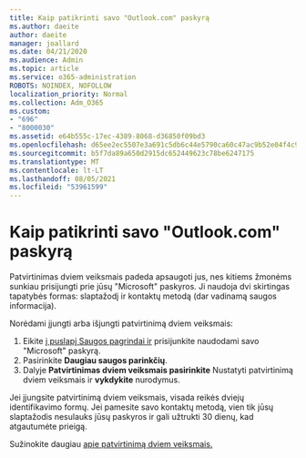 ```yaml
---
title: Kaip patikrinti savo "Outlook.com" paskyrą
ms.author: daeite
author: daeite
manager: joallard
ms.date: 04/21/2020
ms.audience: Admin
ms.topic: article
ms.service: o365-administration
ROBOTS: NOINDEX, NOFOLLOW
localization_priority: Normal
ms.collection: Adm_O365
ms.custom:
- "696"
- "8000030"
ms.assetid: e64b555c-17ec-4389-8068-d36850f09bd3
ms.openlocfilehash: d65ee2ec5507e3a691c5db6c44e5790ca60c47ac9b52e04f4c9052bf9503402d
ms.sourcegitcommit: b5f7da89a650d2915dc652449623c78be6247175
ms.translationtype: MT
ms.contentlocale: lt-LT
ms.lasthandoff: 08/05/2021
ms.locfileid: "53961599"
---
```

# <a name="how-to-verify-your-outlookcom-account"></a>Kaip patikrinti savo "Outlook.com" paskyrą

Patvirtinimas dviem veiksmais padeda apsaugoti jus, nes kitiems žmonėms sunkiau prisijungti prie jūsų "Microsoft" paskyros. Ji naudoja dvi skirtingas tapatybės formas: slaptažodį ir kontaktų metodą (dar vadinamą saugos informacija).
  
Norėdami įjungti arba išjungti patvirtinimą dviem veiksmais:
  
1. Eikite [į puslapį Saugos pagrindai ir](https://go.microsoft.com/fwlink/?linkid=842325) prisijunkite naudodami savo "Microsoft" paskyrą.
2. Pasirinkite **Daugiau saugos parinkčių**.
3. Dalyje **Patvirtinimas dviem veiksmais pasirinkite** Nustatyti patvirtinimą dviem veiksmais ir **vykdykite** nurodymus.

Jei įjungsite patvirtinimą dviem veiksmais, visada reikės dviejų identifikavimo formų. Jei pamesite savo kontaktų metodą, vien tik jūsų slaptažodis nesulauks jūsų paskyros ir gali užtrukti 30 dienų, kad atgautumėte prieigą.
  
Sužinokite daugiau [apie patvirtinimą dviem veiksmais.](https://go.microsoft.com/fwlink/?linkid=872270)
  